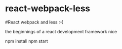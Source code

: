 # react-webpack-less

#React webpack and less :-)

the beginnings of a react development framework nice

npm install
npm start
